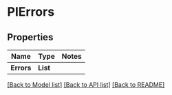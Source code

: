 # PIErrors

## Properties
Name | Type | Notes
------------ | ------------- | -------------
**Errors** | **List<string>**

[[Back to Model list]](../../README.md#documentation-for-models) [[Back to API list]](../../README.md#documentation-for-api-endpoints) [[Back to README]](../../README.md)
